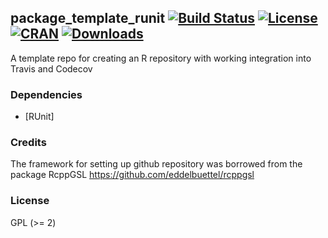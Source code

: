 ## package_template_runit [![Build Status](https://travis-ci.org/cloudcello/package_template_runit.svg)](https://travis-ci.org/cloudcello/package_template_runit) [![License](http://img.shields.io/badge/license-GPL%20%28%3E=%202%29-brightgreen.svg?style=flat)](http://www.gnu.org/licenses/gpl-2.0.html) [![CRAN](http://www.r-pkg.org/badges/version/package_template_runit)](http://cran.rstudio.com/package=package_template_runit) [![Downloads](http://cranlogs.r-pkg.org/badges/package_template_runit?color=brightgreen)](http://www.r-pkg.org/pkg/package_template_runit)

A template repo for creating an R repository with working integration into Travis and Codecov  


### Dependencies  

- [RUnit]

### Credits
               
The framework for setting up github repository was borrowed from the package RcppGSL
https://github.com/eddelbuettel/rcppgsl

### License

GPL (>= 2)

